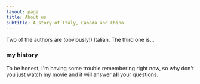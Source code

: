 ```yaml
---
layout: page
title: About us
subtitle: A story of Italy, Canada and China
---
```


Two of the authors are (obviously!) Italian. The third one is...


### my history

To be honest, I'm having some trouble remembering right now, so why don't you just watch [my movie](http://en.wikipedia.org/wiki/The_Princess_Bride_%28film%29) and it will answer **all** your questions.
